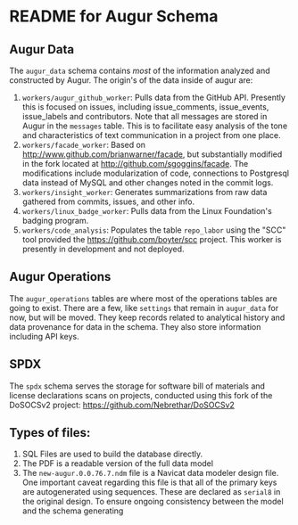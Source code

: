# README for Augur Schema

## Augur Data
The `augur_data` schema contains *most* of the information analyzed and constructed by Augur. The origin's of the data inside of augur are: 
1. `workers/augur_github_worker`: Pulls data from the GitHub API. Presently this is focused on issues, including issue_comments, issue_events, issue_labels and contributors. Note that all messages are stored in Augur in the `messages` table. This is to facilitate easy analysis of the tone and characteristics of text communication in a project from one place. 
2. `workers/facade_worker`: Based on http://www.github.com/brianwarner/facade, but substantially modified in the fork located at http://github.com/sgoggins/facade. The modifications include modularization of code, connections to Postgresql data instead of MySQL and other changes noted in the commit logs. 
3. `workers/insight_worker`: Generates summarizations from raw data gathered from commits, issues, and other info. 
4. `workers/linux_badge_worker`: Pulls data from the Linux Foundation's badging program. 
5. `workers/code_analysis`: Populates the table `repo_labor` using the "SCC" tool provided the https://github.com/boyter/scc project. This worker is presently in development and not deployed. 

## Augur Operations 
The `augur_operations` tables are where most of the operations tables are going to exist. There are a few, like `settings` that remain in `augur_data` for now, but will be moved. They keep records related to analytical history and data provenance for data in the schema. They also store information including API keys. 

## SPDX 
The `spdx` schema serves the storage for software bill of materials and license declarations scans on projects, conducted using this fork of the DoSOCSv2 project: https://github.com/Nebrethar/DoSOCSv2 

## Types of files: 
1. SQL Files are used to build the database directly. 
2. The PDF is a readable version of the full data model
3. The `new-augur.0.0.76.7.ndm` file is a Navicat data modeler design file. One important caveat regarding this file is that all of the primary keys are autogenerated using sequences. These are declared as `serial8` in the original design. To ensure ongoing consistency between the model and the schema generating 
